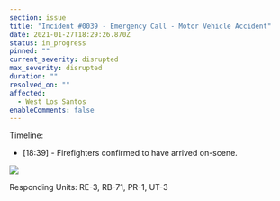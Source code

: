 ```yaml
---
section: issue
title: "Incident #0039 - Emergency Call - Motor Vehicle Accident"
date: 2021-01-27T18:29:26.870Z
status: in_progress
pinned: ""
current_severity: disrupted
max_severity: disrupted
duration: ""
resolved_on: ""
affected:
  - West Los Santos
enableComments: false
---
```

Timeline:

* \[18:39] - Firefighters confirmed to have arrived on-scene.

![](https://i.imgur.com/7QCeo9u.png)

Responding Units: RE-3, RB-71, PR-1, UT-3